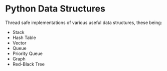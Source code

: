 # Python Data Structures
Thread safe implementations of various useful data structures, these being:

- Stack
- Hash Table
- Vector
- Queue
- Priority Queue
- Graph
- Red-Black Tree
